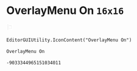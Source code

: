 # OverlayMenu On `16x16`
<img src="/img/OverlayMenu%20On.png" width=16 height=16>

``` CSharp
EditorGUIUtility.IconContent("OverlayMenu On")
```
```
OverlayMenu On
```
```
-9033344965151034011
```
